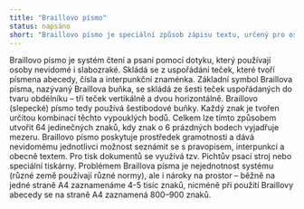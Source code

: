 ```yaml
---
title: "Braillovo písmo"
status: napsáno
short: "Braillovo písmo je speciální způsob zápisu textu, určený pro osoby nevidomé a slabozraké, který se čte pomocí hmatu. Písmo bylo vynalezeno francouzským učitelem Louisem Braillem. Znaky Braillova písma jsou složeny z šesti bodů uspořádaných do obdélníku v rozestavení 2 x 3, obdobně jako na hrací kostce. V každém z těchto šesti bodů je pak možno umístit buď vyvýšenou tečku nebo prázdné místo. Celkem lze tímto způsobem utvořit 64 jedinečných znaků, kdy znak o 6 prázdných bodech vyjadřuje mezeru. "
---
```


Braillovo písmo je systém čtení a psaní pomocí dotyku, který používají osoby nevidomé i slabozraké. Skládá se z uspořádání teček, které tvoří písmena abecedy, čísla a interpunkční znaménka. Základní symbol Braillova písma, nazývaný Braillova buňka, se skládá ze šesti teček uspořádaných do tvaru obdélníku – tří teček vertikálně a dvou horizontálně. Braillovo (slepecké) písmo tedy používá šestibodové buňky. Každý znak je tvořen určitou kombinací těchto vypouklých bodů. Celkem lze tímto způsobem utvořit 64 jedinečných znaků, kdy znak o 6 prázdných bodech vyjadřuje mezeru. Braillovo písmo poskytuje prostředek gramotnosti a dává nevidomému jednotlivci možnost seznámit se s pravopisem, interpunkcí a obecně textem. Pro tisk dokumentů se využívá tzv. Pichtův psací stroj nebo speciální tiskárny. Problémem Braillova písma je nejednotnost systému (různé země používají různé normy), ale i nároky na prostor – běžně na jedné straně A4 zaznamenáme 4-5 tisíc znaků, nicméně při použití Braillovy abecedy se na straně A4 zaznamená 800–900 znaků.
